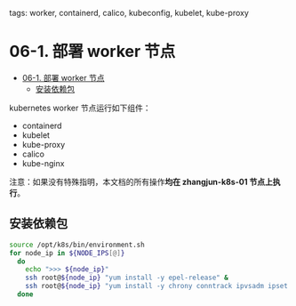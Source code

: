 tags: worker, containerd, calico, kubeconfig, kubelet, kube-proxy

# 06-1. 部署 worker 节点

<!-- TOC -->

- [06-1. 部署 worker 节点](#06-1-部署-worker-节点)
    - [安装依赖包](#安装依赖包)

<!-- /TOC -->

kubernetes worker 节点运行如下组件：

+ containerd
+ kubelet
+ kube-proxy
+ calico
+ kube-nginx

注意：如果没有特殊指明，本文档的所有操作**均在 zhangjun-k8s-01 节点上执行**。

## 安装依赖包

``` bash
source /opt/k8s/bin/environment.sh
for node_ip in ${NODE_IPS[@]}
  do
    echo ">>> ${node_ip}"
    ssh root@${node_ip} "yum install -y epel-release" &
    ssh root@${node_ip} "yum install -y chrony conntrack ipvsadm ipset jq iptables curl sysstat libseccomp wget socat git" &
  done
```
